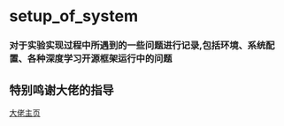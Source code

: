 # setup_of_system
### 对于实验实现过程中所遇到的一些问题进行记录,包括环境、系统配置、各种深度学习开源框架运行中的问题

## 特别鸣谢大佬的指导
[大佬主页](https://github.com/xjw00654)